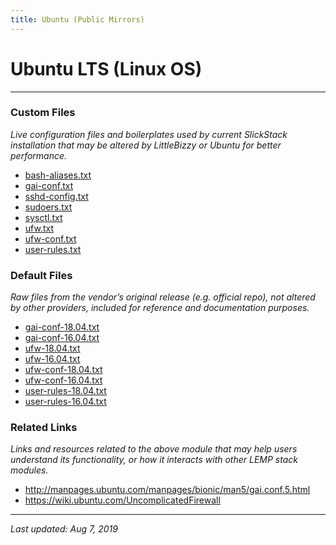 ```yaml
---
title: Ubuntu (Public Mirrors)
---
```


# Ubuntu LTS (Linux OS)

----

### Custom Files

*Live configuration files and boilerplates used by current SlickStack installation that may be altered by LittleBizzy or Ubuntu for better performance.*

* <a href="bash-aliases.txt">bash-aliases.txt</a>
* <a href="gai-conf.txt">gai-conf.txt</a>
* <a href="sshd-config.txt">sshd-config.txt</a>
* <a href="sudoers.txt">sudoers.txt</a>
* <a href="sysctl.txt">sysctl.txt</a>
* <a href="ufw.txt">ufw.txt</a>
* <a href="ufw-conf.txt">ufw-conf.txt</a>
* <a href="user-rules.txt">user-rules.txt</a>

### Default Files

*Raw files from the vendor’s original release (e.g. official repo), not altered by other providers, included for reference and documentation purposes.*

* <a href="gai-conf-18.04.txt">gai-conf-18.04.txt</a>
* <a href="gai-conf-16.04.txt">gai-conf-16.04.txt</a>
* <a href="ufw-18.04.txt">ufw-18.04.txt</a>
* <a href="ufw-16.04.txt">ufw-16.04.txt</a>
* <a href="ufw-conf-18.04.txt">ufw-conf-18.04.txt</a>
* <a href="ufw-conf-16.04.txt">ufw-conf-16.04.txt</a>
* <a href="user-rules-18.04.txt">user-rules-18.04.txt</a>
* <a href="user-rules-16.04.txt">user-rules-16.04.txt</a>

### Related Links

*Links and resources related to the above module that may help users understand its functionality, or how it interacts with other LEMP stack modules.*

* <a href="http://manpages.ubuntu.com/manpages/bionic/man5/gai.conf.5.html">http://manpages.ubuntu.com/manpages/bionic/man5/gai.conf.5.html</a>
* <a href="https://wiki.ubuntu.com/UncomplicatedFirewall">https://wiki.ubuntu.com/UncomplicatedFirewall</a>

----

*Last updated: Aug 7, 2019*
